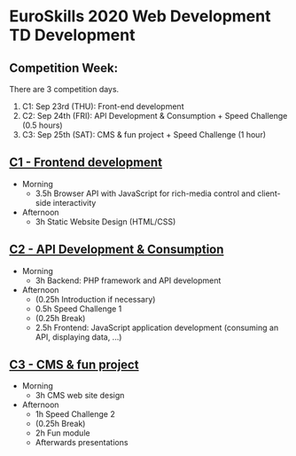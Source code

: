 # EuroSkills 2020 Web Development TD Development

## Competition Week:

There are 3 competition days.

1. C1: Sep 23rd (THU): Front-end development
2. C2: Sep 24th (FRI): API Development & Consumption + Speed Challenge (0.5 hours)
3. C3: Sep 25th (SAT): CMS & fun project + Speed Challenge (1 hour)


## [C1 - Frontend development](./c1/README.md)

* Morning
  * 3.5h Browser API with JavaScript for rich-media control and client-side interactivity
* Afternoon
  * 3h Static Website Design (HTML/CSS)

## [C2 - API Development & Consumption](./c2/README.md)

* Morning
  * 3h Backend: PHP framework and API development
* Afternoon
  * (0.25h Introduction if necessary)
  * 0.5h Speed Challenge 1
  * (0.25h Break)
  * 2.5h Frontend: JavaScript application development (consuming an API, displaying data, ...)

## [C3 - CMS & fun project](./c3/README.md)

* Morning
  * 3h CMS web site design
* Afternoon
  * 1h Speed Challenge 2
  * (0.25h Break)
  * 2h Fun module
  * Afterwards presentations
